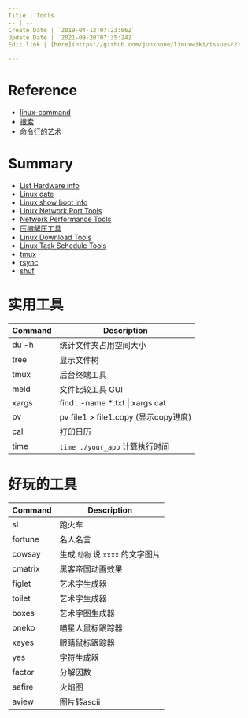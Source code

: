 ```yaml
---
Title | Tools
-- | --
Create Date | `2019-04-12T07:23:06Z`
Update Date | `2021-09-20T07:35:24Z`
Edit link | [here](https://github.com/junxnone/linuxwiki/issues/2)

---
```

# Reference
- [linux-command](https://github.com/einverne/linux-command)
- [搜索](https://wangchujiang.com/linux-command/)
- [命令行的艺术](https://github.com/jlevy/the-art-of-command-line/blob/master/README-zh.md)


# Summary

- [List Hardware info](./List_Hardware_info)
- [Linux date](./Linux_date)
- [Linux show boot info](./Linux_show_boot_info)
- [Linux Network Port Tools](./Linux_Network_Port_Tools)
- [Network Performance Tools](./Network_Performance_Tools)
- [压缩解压工具](./Archiver)
- [Linux Download Tools](./Linux_Download_Tools)
- [Linux Task Schedule Tools](./Linux_Task_Schedule_Tools)
- [tmux](./tmux)
- [rsync](./rsync)
- [shuf](./Linux_shuf)

# 实用工具

Command | Description
-- | --
du -h | 统计文件夹占用空间大小
tree | 显示文件树
tmux | 后台终端工具
meld | 文件比较工具 GUI
xargs | find . -name *.txt \| xargs cat 
pv | pv  file1 > file1.copy (显示copy进度)
cal | 打印日历
time | `time ./your_app` 计算执行时间

# 好玩的工具

Command | Description
-- | --
sl | 跑火车
fortune | 名人名言
cowsay | 生成 `动物` 说 `xxxx` 的文字图片
cmatrix | 黑客帝国动画效果
figlet | 艺术字生成器
toilet | 艺术字生成器
boxes | 艺术字图生成器
oneko | 喵星人鼠标跟踪器
xeyes | 眼睛鼠标跟踪器
yes | 字符生成器
factor | 分解因数
aafire | 火焰图
aview | 图片转ascii

